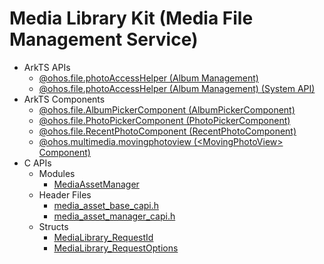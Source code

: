 # Media Library Kit (Media File Management Service) 

- ArkTS APIs
  - [@ohos.file.photoAccessHelper (Album Management)](js-apis-photoAccessHelper.md)
  <!--Del-->
  - [@ohos.file.photoAccessHelper (Album Management) (System API)](js-apis-photoAccessHelper-sys.md)
  <!--DelEnd-->
- ArkTS Components
  - [@ohos.file.AlbumPickerComponent (AlbumPickerComponent)](ohos-file-AlbumPickerComponent.md)
  - [@ohos.file.PhotoPickerComponent (PhotoPickerComponent)](ohos-file-PhotoPickerComponent.md)
  - [@ohos.file.RecentPhotoComponent (RecentPhotoComponent)](ohos-file-RecentPhotoComponent.md)
  - [@ohos.multimedia.movingphotoview (\<MovingPhotoView> Component)](ohos-multimedia-movingphotoview.md)
- C APIs
  - Modules
    - [MediaAssetManager](_media_asset_manager.md)
  - Header Files
    - [media_asset_base_capi.h](media__asset__base__capi_8h.md)
    - [media_asset_manager_capi.h](media__asset__manager__capi_8h.md)
  - Structs
    - [MediaLibrary_RequestId](_media_library___request_id.md)
    - [MediaLibrary_RequestOptions](_media_library___request_options.md)  

<!--no_check-->
